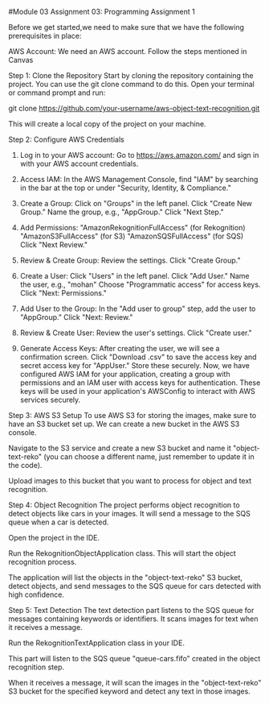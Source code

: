 #Module 03 Assignment 03: Programming Assignment 1

Before we get started,we need to make sure that we have the following prerequisites in place:

AWS Account: We need an AWS account. Follow the steps mentioned in Canvas

Step 1: Clone the Repository
Start by cloning the repository containing the project. You can use the git clone command to do this. Open your terminal or command prompt and run:

git clone https://github.com/your-username/aws-object-text-recognition.git


This will create a local copy of the project on your machine.

Step 2: Configure AWS Credentials

1. Log in to your AWS account:
Go to https://aws.amazon.com/ and sign in with your AWS account credentials.

2. Access IAM:
In the AWS Management Console, find "IAM" by searching in the bar at the top or under "Security, Identity, & Compliance."

3. Create a Group:
Click on "Groups" in the left panel.
Click "Create New Group."
Name the group, e.g., "AppGroup."
Click "Next Step."

4. Add Permissions:
"AmazonRekognitionFullAccess" (for Rekognition)
"AmazonS3FullAccess" (for S3)
"AmazonSQSFullAccess" (for SQS)
Click "Next Review."

5. Review & Create Group:
Review the settings.
Click "Create Group."

6. Create a User:
Click "Users" in the left panel.
Click "Add User."
Name the user, e.g., "mohan"
Choose "Programmatic access" for access keys.
Click "Next: Permissions."

7. Add User to the Group:
In the "Add user to group" step, add the user to "AppGroup."
Click "Next: Review."

8. Review & Create User:
Review the user's settings.
Click "Create user."

9. Generate Access Keys:
After creating the user, we will see a confirmation screen.
Click "Download .csv" to save the access key and secret access key for "AppUser." Store these securely.
Now, we have configured AWS IAM for your application, creating a group with permissions and an IAM user with access keys for authentication. These keys will be used in your application's AWSConfig to interact with AWS services securely.


Step 3: AWS S3 Setup
To use AWS S3 for storing the images, make sure to have an S3 bucket set up. We can create a new bucket in the AWS S3 console.

Navigate to the S3 service and create a new S3 bucket and name it "object-text-reko" (you can choose a different name, just remember to update it in the code).

Upload images to this bucket that you want to process for object and text recognition.

Step 4: Object Recognition
The project performs object recognition to detect objects like cars in your images. It will send a message to the SQS queue when a car is detected.

Open the project in the IDE.

Run the RekognitionObjectApplication class. This will start the object recognition process.

The application will list the objects in the "object-text-reko" S3 bucket, detect objects, and send messages to the SQS queue for cars detected with high confidence.

Step 5: Text Detection
The text detection part listens to the SQS queue for messages containing keywords or identifiers. It scans images for text when it receives a message.

Run the RekognitionTextApplication class in your IDE.

This part will listen to the SQS queue "queue-cars.fifo" created in the object recognition step.

When it receives a message, it will scan the images in the "object-text-reko" S3 bucket for the specified keyword and detect any text in those images.
